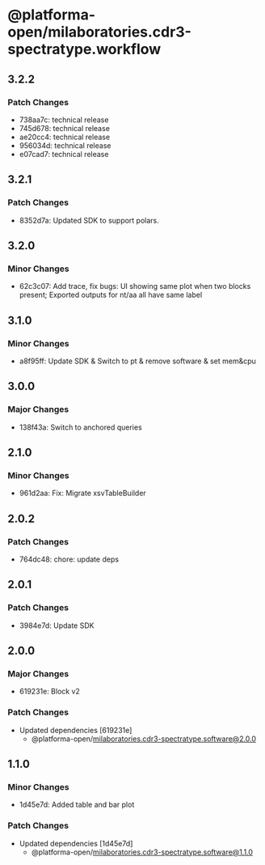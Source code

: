 # @platforma-open/milaboratories.cdr3-spectratype.workflow

## 3.2.2

### Patch Changes

- 738aa7c: technical release
- 745d678: technical release
- ae20cc4: technical release
- 956034d: technical release
- e07cad7: technical release

## 3.2.1

### Patch Changes

- 8352d7a: Updated SDK to support polars.

## 3.2.0

### Minor Changes

- 62c3c07: Add trace, fix bugs: UI showing same plot when two blocks present; Exported outputs for nt/aa all have same label

## 3.1.0

### Minor Changes

- a8f95ff: Update SDK & Switch to pt & remove software & set mem&cpu

## 3.0.0

### Major Changes

- 138f43a: Switch to anchored queries

## 2.1.0

### Minor Changes

- 961d2aa: Fix: Migrate xsvTableBuilder

## 2.0.2

### Patch Changes

- 764dc48: chore: update deps

## 2.0.1

### Patch Changes

- 3984e7d: Update SDK

## 2.0.0

### Major Changes

- 619231e: Block v2

### Patch Changes

- Updated dependencies [619231e]
  - @platforma-open/milaboratories.cdr3-spectratype.software@2.0.0

## 1.1.0

### Minor Changes

- 1d45e7d: Added table and bar plot

### Patch Changes

- Updated dependencies [1d45e7d]
  - @platforma-open/milaboratories.cdr3-spectratype.software@1.1.0
